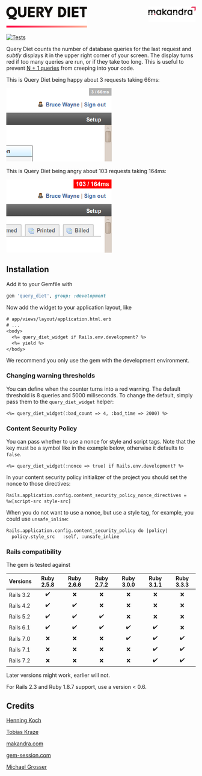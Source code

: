 <p>
  <a href="https://makandra.de/">
    <picture>
      <source media="(prefers-color-scheme: light)" srcset="media/makandra-with-bottom-margin.light.svg">
      <source media="(prefers-color-scheme: dark)" srcset="media/makandra-with-bottom-margin.dark.svg">
      <img align="right" width="25%" alt="makandra" src="media/makandra-with-bottom-margin.light.svg">
    </picture>
  </a>

  <picture>
    <source media="(prefers-color-scheme: light)" srcset="media/logo.light.shapes.svg">
    <source media="(prefers-color-scheme: dark)" srcset="media/logo.dark.shapes.svg">
    <img width="215" alt="Query Diet" role="heading" aria-level="1" src="media/logo.light.shapes.svg">
  </picture>
</p>

[![Tests](https://github.com/makandra/query_diet/workflows/Tests/badge.svg)](https://github.com/makandra/query_diet/actions)


Query Diet counts the number of database queries for the last request and *subtly* displays it in the upper right corner of your screen.
The display turns red if too many queries are run, or if they take too long.
This is useful to prevent [N + 1 queries](http://guides.rubyonrails.org/active_record_querying.html#eager-loading-associations) from creeping into your code.

This is Query Diet being happy about 3 requests taking 66ms:

![Query Diet is happy](media/query_diet_happy.png)

This is Query Diet being angry about 103 requests taking 164ms:

![Query Diet is angry](media/query_diet_angry.png)


Installation
------------

Add it to your Gemfile with

```Ruby
gem 'query_diet', group: :development
```

Now add the widget to your application layout, like

```Erb
# app/views/layout/application.html.erb
# ...
<body>
  <%= query_diet_widget if Rails.env.development? %>
  <%= yield %>
</body>
```
   
We recommend you only use the gem with the development environment.

### Changing warning thresholds

You can define when the counter turns into a red warning. The default threshold is 8 queries and 5000 miliseconds.
To change the default, simply pass them to the `query_diet_widget` helper:

```Erb
<%= query_diet_widget(:bad_count => 4, :bad_time => 2000) %>
```

### Content Security Policy

You can pass whether to use a nonce for style and script tags.
Note that the key must be a symbol like in the example below, otherwise it defaults to `false`.

```Erb
<%= query_diet_widget(:nonce => true) if Rails.env.development? %>
```

In your content security policy initializer of the project you should set the nonce to those directives:
```Erb
Rails.application.config.content_security_policy_nonce_directives = %w[script-src style-src]
```

When you do not want to use a nonce, but use a style tag, for example, you could use `unsafe_inline`:
```Erb
Rails.application.config.content_security_policy do |policy|
  policy.style_src   :self, :unsafe_inline
```

### Rails compatibility

The gem is tested against

| Versions  |     Ruby 2.5.8     |     Ruby 2.6.6     |     Ruby 2.7.2     |     Ruby 3.0.0     |     Ruby 3.1.1     |     Ruby 3.3.3     |
|-----------|:------------------:|:------------------:|:------------------:|:------------------:|:------------------:|:------------------:|
| Rails 3.2 | :heavy_check_mark: |        :x:         |        :x:         |        :x:         |        :x:         |        :x:         |
| Rails 4.2 | :heavy_check_mark: | :heavy_check_mark: |        :x:         |        :x:         |        :x:         |        :x:         |
| Rails 5.2 | :heavy_check_mark: | :heavy_check_mark: | :heavy_check_mark: |        :x:         |        :x:         |        :x:         |
| Rails 6.1 | :heavy_check_mark: | :heavy_check_mark: | :heavy_check_mark: | :heavy_check_mark: | :heavy_check_mark: |        :x:         |
| Rails 7.0 |        :x:         |        :x:         |        :x:         | :heavy_check_mark: | :heavy_check_mark: | :heavy_check_mark: |
| Rails 7.1 |        :x:         |        :x:         |        :x:         |        :x:         | :heavy_check_mark: | :heavy_check_mark: |
| Rails 7.2 |        :x:         |        :x:         |        :x:         |        :x:         | :heavy_check_mark: | :heavy_check_mark: |


Later versions might work, earlier will not.

For Rails 2.3 and Ruby 1.8.7 support, use a version < 0.6.


Credits
-------

[Henning Koch](https://github.com/henning-koch)

[Tobias Kraze](https://github.com/kratob)

[makandra.com](http://makandra.com/)

[gem-session.com](http://gem-session.com/)

[Michael Grosser](https://github.com/grosser)
